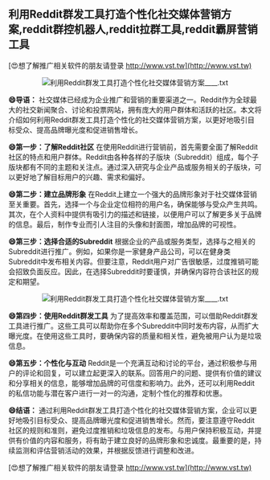 ## **利用Reddit群发工具打造个性化社交媒体营销方案,reddit群控机器人,reddit拉群工具,reddit霸屏营销工具**

[😍想了解推广相关软件的朋友请登录 http://www.vst.tw](http://www.vst.tw)

 <center><img src="https://vst.tw/MP4/tuiguang/png/0.png" alt="利用Reddit群发工具打造个性化社交媒体营销方案____.txt"></center>

**😄导语：**
社交媒体已经成为企业推广和营销的重要渠道之一。Reddit作为全球最大的社交新闻聚合、讨论和投票网站，拥有庞大的用户群体和活跃的社区。本文将介绍如何利用Reddit群发工具打造个性化的社交媒体营销方案，以更好地吸引目标受众、提高品牌曝光度和促进销售增长。

**😄第一步：了解Reddit社区**
在使用Reddit进行营销前，首先需要全面了解Reddit社区的特点和用户群体。Reddit由各种各样的子版块（Subreddit）组成，每个子版块都有不同的主题和关注点。通过深入研究与企业产品或服务相关的子版块，可以更好地了解目标用户的兴趣、需求和偏好。

**😄第二步：建立品牌形象**
在Reddit上建立一个强大的品牌形象对于社交媒体营销至关重要。首先，选择一个与企业定位相符的用户名，确保能够与受众产生共鸣。其次，在个人资料中提供有吸引力的描述和链接，以便用户可以了解更多关于品牌的信息。最后，制作专业而引人注目的头像和封面图，增加品牌的可视性。

**😄第三步：选择合适的Subreddit**
根据企业的产品或服务类型，选择与之相关的Subreddit进行推广。例如，如果你是一家健身产品公司，可以在健身类Subreddit中发布相关内容。但要注意，Reddit用户对广告很敏感，过度推销可能会招致负面反应。因此，在选择Subreddit时要谨慎，并确保内容符合该社区的规定和期望。

 <center><img src="https://vst.tw/MP4/tuiguang/png/8.png" alt="利用Reddit群发工具打造个性化社交媒体营销方案____.txt"></center>

**😄第四步：使用Reddit群发工具**
为了提高效率和覆盖范围，可以借助Reddit群发工具进行推广。这些工具可以帮助你在多个Subreddit中同时发布内容，从而扩大曝光度。在使用这些工具时，要确保内容的质量和相关性，避免被用户认为是垃圾信息。

**😄第五步：个性化与互动**
Reddit是一个充满互动和讨论的平台，通过积极参与用户的评论和回复，可以建立起更深入的联系。回答用户的问题、提供有价值的建议和分享相关的信息，能够增加品牌的可信度和影响力。此外，还可以利用Reddit的私信功能与潜在客户进行一对一的沟通，定制个性化的推荐和优惠。

**😄结语：**
通过利用Reddit群发工具打造个性化的社交媒体营销方案，企业可以更好地吸引目标受众、提高品牌曝光度和促进销售增长。然而，要注意遵守Reddit社区的规则和准则，避免过度推销和垃圾信息的发布。与用户保持积极互动，并提供有价值的内容和服务，将有助于建立良好的品牌形象和忠诚度。最重要的是，持续监测和评估营销活动的效果，并根据反馈进行调整和改进。

[😍想了解推广相关软件的朋友请登录 http://www.vst.tw](http://www.vst.tw)



